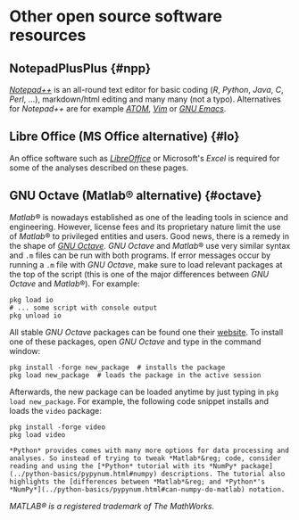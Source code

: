 # Other open source software resources

## NotepadPlusPlus {#npp}
[*Notepad++*](https://notepad-plus-plus.org/) is an all-round text editor for basic coding (*R*, *Python*, *Java*, *C*, *Perl*, ...), markdown/html editing and many many (not a typo). Alternatives for *Notepad++* are for example [*ATOM*](https://atom.io/), [*Vim*](https://www.vim.org/) or [*GNU Emacs*](https://www.gnu.org/software/emacs/).

## Libre Office (MS Office alternative) {#lo}
An office software such as [*LibreOffice*][libreoffice] or Microsoft's *Excel* is required for some of the analyses described on these pages.

## GNU Octave (Matlab&reg; alternative) {#octave}
*Matlab*&reg; is nowadays established as one of the leading tools in science and engineering. However, license fees and its proprietary nature limit the use of *Matlab*&reg; to privileged entities and users. Good news, there is a remedy in the shape of [*GNU Octave*](https://www.gnu.org/software/octave/). *GNU Octave* and *Matlab*&reg; use very similar syntax and `.m` files can be run with both programs. 
If error messages occur by running a `.m` file with *GNU Octave*, make sure to load relevant packages at the top of the script (this is one of the major differences between *GNU Octave* and *Matlab*&reg;). For example:

```
pkg load io
# ... some script with console output
pkg unload io
```

All stable *GNU Octave* packages can be found one their [website](https://octave.sourceforge.io/packages.php). To install one of these packages, open *GNU Octave* and type in the command window:

```
pkg install -forge new_package  # installs the package
pkg load new_package  # loads the package in the active session
```
 
 Afterwards, the new package can be loaded anytime by just typing in `pkg load new_package`. For example, the following code snippet installs and loads the `video` package:
 
 ```
pkg install -forge video
pkg load video
```

```{tip}
*Python* provides comes with many more options for data processing and analyses. So instead of trying to tweak *Matlab*&reg; code, consider reading and using the [*Python* tutorial with its *NumPy* package](../python-basics/pypynum.html#numpy) descriptions. The tutorial also highlights the [differences between *Matlab*&reg; and *Python*'s *NumPy*](../python-basics/pypynum.html#can-numpy-do-matlab) notation.
```


*MATLAB&reg; is a registered trademark of The MathWorks.*

[libreoffice]: https://www.libreoffice.org/


